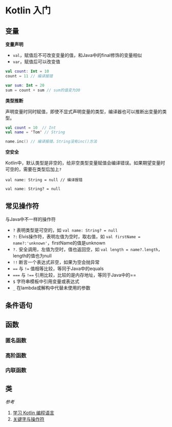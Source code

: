 # Kotlin 入门

## 变量

**变量声明**

- `val`，赋值后不可改变变量的值，和Java中的final修饰的变量相似
- `var`，赋值后可以改变值

```kotlin
val count: Int = 10
count = 11 // 编译报错

var sum: Int = 20
sum = count + sum // sum的值变为30
```

**类型推断**

声明变量时同时赋值，即使不显式声明变量的类型，编译器也可以推断出变量的类型。

```kotlin
val count = 10  // Int
val name = 'Tom' // String 

name.inc() // 编译报错，String没有inc()方法
```

**空安全**

Kotlin中，默认类型是非空的，给非空类型变量赋值会编译错误。如果期望变量时可空的，需要在类型后加上`?`

```
val name: String = null // 编译报错

val name: String? = null
```

## 常见操作符

与Java中不一样的操作符

- `?` 表明类型是可空的，如 `val name: String? = null`
- `?:` Elvis操作符，表明左值为空时，取右值，如 `val firstName = name?:'unknown'`，firstName的值是unknown
- `?.` 安全调用，左值为空时，值也返回空，如 `val length = name?.length`，length的值也为null
- `!!` 断言一个表达式非空，如果为空会抛异常
- `==` 与 `!=` 值相等比较，等同于Java中的equals
- `===` 与 `!==` 引用比较，比较的是内存地址，等同于Java中的==
- `$` 字符串模板中引用变量或表达式
- `_` 在lambda或解构中代替未使用的参数


## 条件语句

## 函数

### 匿名函数

### 高阶函数

### 内联函数

## 类


*参考*

1. [学习 Kotlin 编程语言](https://developer.android.google.cn/kotlin/learn?hl=zh-cn)
2. [关键字与操作符](https://book.kotlincn.net/text/keyword-reference.html)